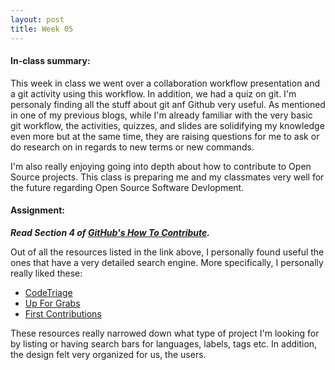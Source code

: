 ```yaml
---
layout: post
title: Week 05
---
```


#### In-class summary:

This week in class we went over a collaboration workflow presentation and a git activity using this workflow. In addition, we had a quiz on git. I'm personaly finding all the stuff about git anf Github very useful. As mentioned in one of my previous blogs, while I'm already familiar with the very basic git workflow, the activities, quizzes, and slides are solidifying my knowledge even more but at the same time, they are raising questions for me to ask or do research on in regards to new terms or new commands.

I'm also really enjoying going into depth about how to contribute to Open Source projects. This class is preparing me and my classmates very well for the future regarding Open Source Software Devlopment.

#### Assignment:

**_Read Section 4 of [GitHub's How To Contribute](https://opensource.guide/how-to-contribute/#finding-a-project-to-contribute-to)._**

Out of all the resources listed in the link above, I personally found useful the ones that have a very detailed search engine. More specifically, I personally really liked these:

- [CodeTriage](https://www.codetriage.com/)
- [Up For Grabs](https://up-for-grabs.net/#/)
- [First Contributions](https://firstcontributions.github.io/)

These resources really narrowed down what type of project I'm looking for by listing or having search bars for languages, labels, tags etc. In addition, the design felt very organized for us, the users.
